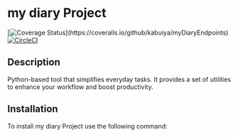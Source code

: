 # my diary Project

[![Coverage Status](https://coveralls.io/repos/github/kabuiya/myDiaryEndpoints/badge.svg?)](https://coveralls.io/github/kabuiya/myDiaryEndpoints)
[![CircleCI](https://dl.circleci.com/status-badge/img/circleci/3WDH8NqBWqqcfhediMABwD/TLa434HwiKGNf8dtzv7dj6/tree/main.svg?circle-token=6ffa53f560c07096e16fb788e58fc2724903b831)](https://dl.circleci.com/status-badge/redirect/circleci/3WDH8NqBWqqcfhediMABwD/TLa434HwiKGNf8dtzv7dj6/tree/main)

## Description 
Python-based tool that simplifies everyday tasks. It provides a set of utilities to enhance your workflow and boost productivity.

## Installation

To install my diary Project use the following command:

```bash